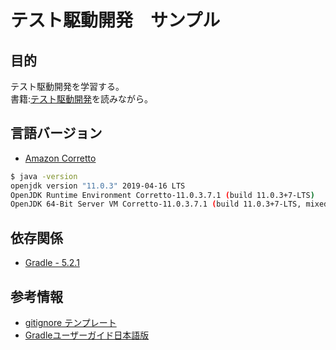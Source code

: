 # テスト駆動開発　サンプル

## 目的

テスト駆動開発を学習する。  
書籍:[テスト駆動開発](https://www.amazon.co.jp/dp/B077D2L69C)を読みながら。

## 言語バージョン

* [Amazon Corretto](https://aws.amazon.com/jp/corretto/)

```sh
$ java -version
openjdk version "11.0.3" 2019-04-16 LTS
OpenJDK Runtime Environment Corretto-11.0.3.7.1 (build 11.0.3+7-LTS)
OpenJDK 64-Bit Server VM Corretto-11.0.3.7.1 (build 11.0.3+7-LTS, mixed mode)
```

## 依存関係

* [Gradle - 5.2.1](https://gradle.org/)

## 参考情報

* [gitignore テンプレート](https://github.com/github/gitignore)
* [Gradleユーザーガイド日本語版](http://gradle.monochromeroad.com/docs/userguide/userguide_single.html)
